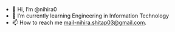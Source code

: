 - 👋 Hi, I’m @nihira0
- 🌱 I’m currently learning Engineering in Information Technology
- 📫 How to reach me mail-nihira.shitap03@gmail.com.

<!---
nihira0/nihira0 is a ✨ special ✨ repository because its `README.md` (this file) appears on your GitHub profile.
You can click the Preview link to take a look at your changes.
--->
